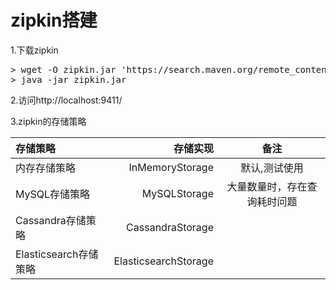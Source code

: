 # zipkin搭建

1.下载zipkin
<pre>
> wget -O zipkin.jar 'https://search.maven.org/remote_content?g=io.zipkin.java&a=zipkin-server&v=LATEST&c=exec' 
> java -jar zipkin.jar
</pre>

2.访问http://localhost:9411/

3.zipkin的存储策略

|存储策略|存储实现|备注|
| :-------- | --------:| :--: |
|内存存储策略|InMemoryStorage|默认,测试使用|
|MySQL存储策略|MySQLStorage|大量数量时，存在查询耗时问题|
|Cassandra存储策略|CassandraStorage||
|Elasticsearch存储策略|ElasticsearchStorage||


